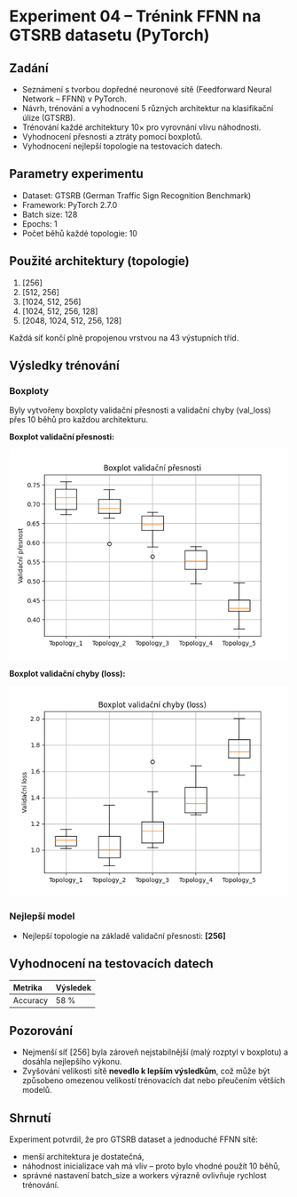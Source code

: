 # Experiment 04 – Trénink FFNN na GTSRB datasetu (PyTorch)

## Zadání
- Seznámení s tvorbou dopředné neuronové sítě (Feedforward Neural Network – FFNN) v PyTorch.
- Návrh, trénování a vyhodnocení 5 různých architektur na klasifikační úlize (GTSRB).
- Trénování každé architektury 10× pro vyrovnání vlivu náhodnosti.
- Vyhodnocení přesnosti a ztráty pomocí boxplotů.
- Vyhodnocení nejlepší topologie na testovacích datech.

## Parametry experimentu
- Dataset: GTSRB (German Traffic Sign Recognition Benchmark)
- Framework: PyTorch 2.7.0
- Batch size: 128
- Epochs: 1
- Počet běhů každé topologie: 10

## Použité architektury (topologie)
1. [256]
2. [512, 256]
3. [1024, 512, 256]
4. [1024, 512, 256, 128]
5. [2048, 1024, 512, 256, 128]

Každá síť končí plně propojenou vrstvou na 43 výstupních tříd.

## Výsledky trénování

### Boxploty
Byly vytvořeny boxploty validační přesnosti a validační chyby (val_loss) přes 10 běhů pro každou architekturu.

**Boxplot validační přesnosti:**

![Boxplot Accuracy](../images/boxplot_accuracy.png)

**Boxplot validační chyby (loss):**

![Boxplot Loss](../images/boxplot_loss.png)

### Nejlepší model
- Nejlepší topologie na základě validační přesnosti: **[256]**

## Vyhodnocení na testovacích datech

| Metrika | Výsledek |
|:--------|:---------|
| Accuracy | 58 % |

## Pozorování
- Nejmenší síť [256] byla zároveň nejstabilnější (malý rozptyl v boxplotu) a dosáhla nejlepšího výkonu.
- Zvyšování velikosti sítě **nevedlo k lepším výsledkům**, což může být způsobeno omezenou velikostí trénovacích dat nebo přeučením větších modelů.

## Shrnutí
Experiment potvrdil, že pro GTSRB dataset a jednoduché FFNN sítě:
- menší architektura je dostatečná,
- náhodnost inicializace vah má vliv – proto bylo vhodné použít 10 běhů,
- správné nastavení batch_size a workers výrazně ovlivňuje rychlost trénování.

